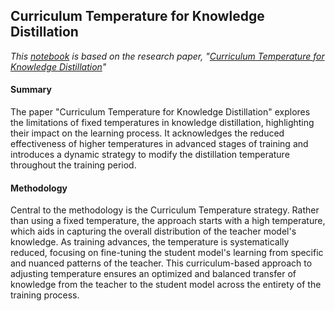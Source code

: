 ## Curriculum Temperature for Knowledge Distillation

*This [notebook](https://github.com/kdhutton/W210-Capstone/blob/main/competition_models/Curriculum_Temperature_Knowledge_Distillation/CTKD_Final_CIFAR.ipynb) is based on the research paper, "[Curriculum Temperature for Knowledge Distillation](https://arxiv.org/abs/2211.16231)"*


#### Summary

The paper "Curriculum Temperature for Knowledge Distillation" explores the limitations of fixed temperatures in knowledge distillation, highlighting their impact on the learning process. It acknowledges the reduced effectiveness of higher temperatures in advanced stages of training and introduces a dynamic strategy to modify the distillation temperature throughout the training period.

#### Methodology

Central to the methodology is the Curriculum Temperature strategy. Rather than using a fixed temperature, the approach starts with a high temperature, which aids in capturing the overall distribution of the teacher model's knowledge. As training advances, the temperature is systematically reduced, focusing on fine-tuning the student model's learning from specific and nuanced patterns of the teacher. This curriculum-based approach to adjusting temperature ensures an optimized and balanced transfer of knowledge from the teacher to the student model across the entirety of the training process.



